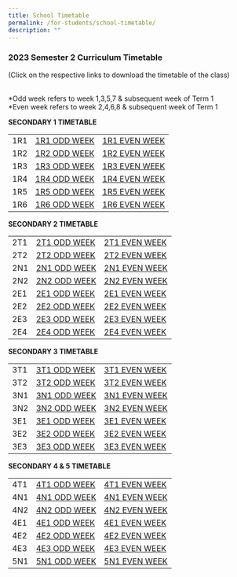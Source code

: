 ```yaml
---
title: School Timetable
permalink: /for-students/school-timetable/
description: ""
---
```

### 2023 Semester 2 Curriculum Timetable  

(Click on the respective links to download the timetable of&nbsp;the class)<br><br>

*Odd week refers to week 1,3,5,7 &amp; subsequent week of Term 1  <br>
*Even week refers to week 2,4,6,8 &amp; subsequent week of Term 1 

**SECONDARY 1 TIMETABLE**

|  |  |  |
|---|---|---|
| 1R1 | [1R1 ODD WEEK](/files/2306%201r1%20odd%20week.pdf) | [1R1 EVEN WEEK](/files/2306%201r1%20even%20week.pdf) |
| 1R2 | [1R2 ODD WEEK](/files/2306%201r2%20odd%20week.pdf) | [1R2 EVEN WEEK](/files/2306%201r2%20even%20week.pdf) |
| 1R3 | [1R3 ODD WEEK](/files/2306%201r3%20odd%20week.pdf) | [1R3 EVEN WEEK](/files/2306%201r3%20even%20week.pdf) |
| 1R4 | [1R4 ODD WEEK](/files/2306%201r4%20odd%20week.pdf) | [1R4 EVEN WEEK](/files/2306%201r4%20even%20week.pdf) |
| 1R5 | [1R5 ODD WEEK](/files/2306%201r5%20odd%20week.pdf) | [1R5 EVEN WEEK](/files/2306%201r5%20even%20week.pdf) |
| 1R6 | [1R6 ODD WEEK](/files/2306%201r6%20odd%20week.pdf) | [1R6 EVEN WEEK](/files/2306%201r6%20even%20week.pdf) |


**SECONDARY 2 TIMETABLE**

|  |  |  |
|---|---|---|
| 2T1 | [2T1 ODD WEEK](/files/2306%202t1%20odd%20week.pdf) | [2T1 EVEN WEEK](/files/2306%202t1%20even%20week.pdf) |
| 2T2 | [2T2 ODD WEEK](/files/2306%202t2%20odd%20week.pdf) | [2T2 EVEN WEEK](/files/2306%202t2%20even%20week.pdf) |
| 2N1 | [2N1 ODD WEEK](/files/2306%202n1%20odd%20week.pdf) | [2N1 EVEN WEEK](/files/2306%202n1%20even%20week.pdf) |
| 2N2 | [2N2 ODD WEEK](/files/2306%202n2%20odd%20week.pdf) | [2N2 EVEN WEEK](/files/2306%202n2%20even%20week.pdf) |
| 2E1 | [2E1 ODD WEEK](/files/2306%202e1%20odd%20week.pdf) | [2E1 EVEN WEEK](/files/2306%202e1%20even%20week.pdf) |
| 2E2 | [2E2 ODD WEEK](/files/2306%202e2%20odd%20week.pdf) | [2E2 EVEN WEEK](/files/2306%202e2%20even%20week.pdf) |
| 2E3 | [2E3 ODD WEEK](/files/2306%202e3%20odd%20week.pdf) | [2E3 EVEN WEEK](/files/2306%202e3%20even%20week.pdf) |
| 2E4 | [2E4 ODD WEEK](/files/2306%202e4%20odd%20week.pdf) | [2E4 EVEN WEEK](/files/2306%202e4%20even%20week.pdf) |

**SECONDARY 3 TIMETABLE**

|  |  |  |
|---|---|---|
| 3T1 | [3T1 ODD WEEK](/files/2306%203t1%20odd%20week.pdf) | [3T1 EVEN WEEK](/files/2306%203t1%20even%20week.pdf) |
| 3T2 | [3T2 ODD WEEK](/files/2306%203t2%20odd%20week.pdf) | [3T2 EVEN WEEK](/files/2306%203t2%20even%20week.pdf) |
| 3N1 | [3N1 ODD WEEK](/files/2306%203n1%20odd%20week.pdf) | [3N1 EVEN WEEK](/files/2306%203n1%20even%20week.pdf) |
| 3N2 | [3N2 ODD WEEK](/files/2306%203n2%20odd%20week.pdf) | [3N2 EVEN WEEK](/files/2306%203n2%20even%20week.pdf) |
| 3E1 | [3E1 ODD WEEK](/files/2306%203e1%20odd%20week.pdf) | [3E1 EVEN WEEK](/files/2306%203e1%20even%20week.pdf) |
| 3E2 | [3E2 ODD WEEK](/files/2306%203e2%20odd%20week.pdf) | [3E2 EVEN WEEK](/files/2306%203e2%20even%20week.pdf) |
| 3E3 | [3E3 ODD WEEK](/files/2306%203e3%20odd%20week.pdf) | [3E3 EVEN WEEK](/files/2306%203e3%20even%20week.pdf) |

**SECONDARY 4 &amp; 5 TIMETABLE**

|  |  |  |
|---|---|---|
| 4T1 | [4T1 ODD WEEK](/files/2306%204t1%20odd%20week.pdf) | [4T1 EVEN WEEK](/files/2306%204t1%20even%20week.pdf) |
| 4N1 | [4N1 ODD WEEK](/files/2306%204n1%20odd%20week.pdf) | [4N1 EVEN WEEK](/files/2306%204n1%20even%20week.pdf) |
| 4N2 | [4N2 ODD WEEK](/files/2306%204n2%20odd%20week.pdf) | [4N2 EVEN WEEK](/files/2306%204n2%20even%20week.pdf) |
| 4E1 | [4E1 ODD WEEK](/files/2306%204e1%20odd%20week.pdf) | [4E1 EVEN WEEK](/files/2306%204e1%20even%20week.pdf) |
| 4E2 | [4E2 ODD WEEK](/files/2306%204e2%20odd%20week.pdf) | [4E2 EVEN WEEK](/files/2306%204e2%20even%20week.pdf) |
| 4E3 | [4E3 ODD WEEK](/files/2306%204e3%20odd%20week.pdf) | [4E3 EVEN WEEK](/files/2306%204e3%20even%20week.pdf) |
| 5N1 | [5N1 ODD WEEK](/files/2306%205n1%20odd%20week.pdf) | [5N1 EVEN WEEK](/files/2306%205n1%20even%20week.pdf) |